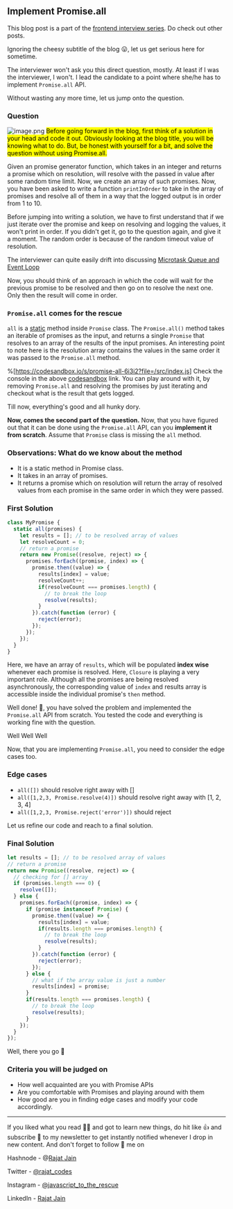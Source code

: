 ## Implement Promise.all

This blog post is a part of the  [frontend interview series](https://rajatexplains.com/series/fe-interview). Do check out other posts.

Ignoring the cheesy subtitle of the blog 😛, let us get serious here for sometime.

The interviewer won't ask you this direct question, mostly. At least if I was the interviewer, I won't. I lead the candidate to a point where she/he has to implement `Promise.all` API.

Without wasting any more time, let us jump onto the question.
### Question
![image.png](https://cdn.hashnode.com/res/hashnode/image/upload/v1624254043731/sfThojHfB.png)
<mark>Before going forward in the blog, first think of a solution in your head and code it out. Obviously looking at the blog title, you will be knowing what to do. But, be honest with yourself for a bit, and solve the question without using Promise.all.</mark>

Given an promise generator function, which takes in an integer and returns a promise which on resolution, will resolve with the passed in value after some random time limit. Now, we create an array of such promises. Now, you have been asked to write a function `printInOrder` to take in the array of promises and resolve all of them in a way that the logged output is in order from 1 to 10.

Before jumping into writing a solution, we have to first understand that if we just iterate over the promise and keep on resolving and logging the values, it won't print in order. If you didn't get it, go to the question again, and give it a moment. The random order is because of the random timeout value of resolution.
> 
The interviewer can quite easily drift into discussing [Microtask Queue and Event Loop](https://javascript.info/event-loop) 

Now, you should think of an approach in which the code will wait for the previous promise to be resolved and then go on to resolve the next one. Only then the result will come in order.

### `Promise.all` comes for the rescue
`all` is a [static](https://developer.mozilla.org/en-US/docs/Glossary/static_method) method inside `Promise` class. The `Promise.all()` method takes an iterable of promises as the input, and returns a single `Promise` that resolves to an array of the results of the input promises. An interesting point to note here is the resolution array contains the values in the same order it was passed to the `Promise.all` method.


%[https://codesandbox.io/s/promise-all-6i3i2?file=/src/index.js]
Check the console in the above [codesandbox](https://codesandbox.io/s/promise-all-6i3i2?file=/src/index.js) link. You can play around with it, by removing `Promise.all` and resolving the promises by just iterating and checkout what is the result that gets logged.

Till now, everything's good and all hunky dory.

**Now, comes the second part of the question.** Now, that you have figured out that it can be done using the `Promise.all` API, can you **implement it from scratch**. Assume that `Promise` class is missing the `all` method.

### Observations: What do we know about the method
- It is a static method in Promise class.
- It takes in an array of promises.
- It returns a promise which on resolution will return the array of resolved values from each promise in the same order in which they were passed.

### First Solution
```javascript
class MyPromise {
  static all(promises) {
  	let results = []; // to be resolved array of values
    let resolveCount = 0;
    // return a promise
    return new Promise((resolve, reject) => {
      promises.forEach((promise, index) => {
        promise.then((value) => {
          results[index] = value;
          resolveCount++;
          if(resolveCount === promises.length) {
            // to break the loop
            resolve(results);
          }
        }).catch(function (error) {
          reject(error);
        });
      });
    });
  }
}
```
Here, we have an array of `results`, which will be populated **index wise** whenever each promise is resolved. Here, `Closure` is playing a very important role. Although all the promises are being resolved asynchronously, the corresponding value of `index` and results array is accessible inside the individual promise's `then` method.

Well done! 👏, you have solved the problem and implemented the `Promise.all` API from scratch. You tested the code and everything is working fine with the question.

Well Well Well

Now, that you are implementing `Promise.all`, you need to consider the edge cases too.

### Edge cases
- `all([])` should resolve right away with []
- `all([1,2,3, Promise.resolve(4)])` should resolve right away with [1, 2, 3, 4]
- `all([1,2,3, Promise.reject('error')])` should reject

Let us refine our code and reach to a final solution.

### Final Solution
```javascript
let results = []; // to be resolved array of values
// return a promise
return new Promise((resolve, reject) => {
  // checking for [] array
  if (promises.length === 0) {
    resolve([]);
  } else {
    promises.forEach((promise, index) => {
      if (promise instanceof Promise) {
        promise.then((value) => {
          results[index] = value;
          if(results.length === promises.length) {
            // to break the loop
            resolve(results);
          }
        }).catch(function (error) {
          reject(error);
        });
      } else {
        // what if the array value is just a number
        results[index] = promise;
      }
      if(results.length === promises.length) {
        // to break the loop
        resolve(results);
      }
    });
  }
});
```

Well, there you go 🚀


### Criteria you will be judged on
- How well acquainted are you with Promise APIs
- Are you comfortable with Promises and playing around with them
- How good are you in finding edge cases and modify your code accordingly.

<hr></hr>

If you liked what you read 🧑‍🏫 and got to learn new things, do hit like 👍 and subscribe 🔖 to my newsletter to get instantly notified whenever I drop in new content.
And don't forget to follow 🚀 me on

Hashnode - @[Rajat Jain](@rajatexplains)

Twitter - [@rajat_codes](https://twitter.com/rajat_codes)

Instagram - [@javascript_to_the_rescue](https://instagram.com/javascript_to_the_rescue)

LinkedIn - [Rajat Jain](https://www.linkedin.com/in/rajatjain-21/)

